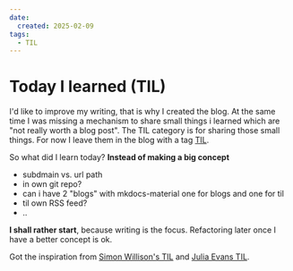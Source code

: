 ```yaml
---
date:
  created: 2025-02-09
tags:
  - TIL
---
```

# Today I learned (TIL)

I'd like to improve my writing, that is why I created the blog. At the same time I was missing a mechanism to share small things i learned which are "not really worth a blog post".
The TIL category is for sharing those small things. For now I leave them in the blog with a tag [TIL](../tags/#tag:til).

So what did I learn today? **Instead of making a big concept**

- subdmain vs. url path
- in own git repo?
- can i have 2 "blogs" with mkdocs-material one for blogs and one for til
- til own RSS feed?
- ..

**I shall rather start**, because writing is the focus. Refactoring later once I have a better concept is ok.

Got the inspiration from [Simon Willison's TIL](https://github.com/simonw/til) and [Julia Evans TIL](https://jvns.ca/til/).
